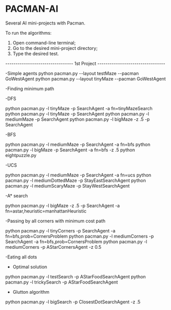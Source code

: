 # PACMAN-AI
Several AI mini-projects with Pacman.

To run the algorithms:
1. Open command-line terminal;
2. Go to the desired mini-project directory;
3. Type the desired test.

---------------------------------  1st Project  ---------------------------------

-Simple agents
python pacman.py --layout testMaze --pacman GoWestAgent
python pacman.py --layout tinyMaze --pacman GoWestAgent

-Finding minimum path
  
  -DFS
  
  python pacman.py -l tinyMaze -p SearchAgent -a fn=tinyMazeSearch
  python pacman.py -l tinyMaze -p SearchAgent
  python pacman.py -l mediumMaze -p SearchAgent
  python pacman.py -l bigMaze -z .5 -p SearchAgent
  
  -BFS
  
  python pacman.py -l mediumMaze -p SearchAgent -a fn=bfs
  python pacman.py -l bigMaze -p SearchAgent -a fn=bfs -z .5
  python eightpuzzle.py
  
  -UCS
  
  python pacman.py -l mediumMaze -p SearchAgent -a fn=ucs
  python pacman.py -l mediumDottedMaze -p StayEastSearchAgent
  python pacman.py -l mediumScaryMaze -p StayWestSearchAgent
  
  -A* search
  
  python pacman.py -l bigMaze -z .5 -p SearchAgent -a fn=astar,heuristic=manhattanHeuristic
 
-Passing by all corners with minimum cost path

python pacman.py -l tinyCorners -p SearchAgent -a fn=bfs,prob=CornersProblem
python pacman.py -l mediumCorners -p SearchAgent -a fn=bfs,prob=CornersProblem
python pacman.py -l mediumCorners -p AStarCornersAgent -z 0.5

-Eating all dots

  - Optimal solution
  
  python pacman.py -l testSearch -p AStarFoodSearchAgent
  python pacman.py -l trickySearch -p AStarFoodSearchAgent
  
  - Glutton algorithm
  
  python pacman.py -l bigSearch -p ClosestDotSearchAgent -z .5 

  
